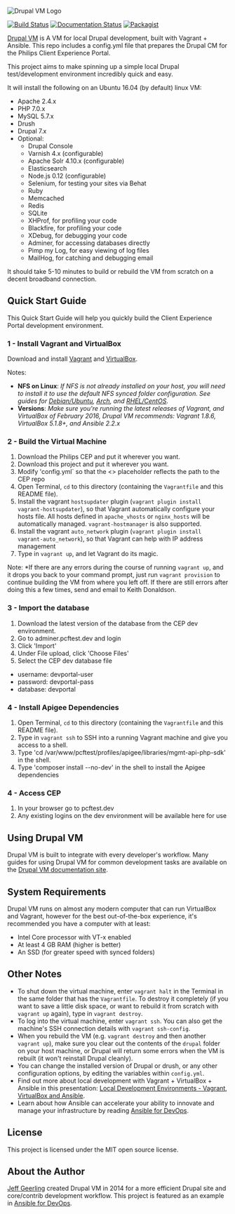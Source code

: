 ![Drupal VM Logo](https://raw.githubusercontent.com/geerlingguy/drupal-vm/master/docs/images/drupal-vm-logo.png)

[![Build Status](https://travis-ci.org/geerlingguy/drupal-vm.svg?branch=master)](https://travis-ci.org/geerlingguy/drupal-vm) [![Documentation Status](https://readthedocs.org/projects/drupal-vm/badge/?version=latest)](http://docs.drupalvm.com) [![Packagist](https://img.shields.io/packagist/v/geerlingguy/drupal-vm.svg)](https://packagist.org/packages/geerlingguy/drupal-vm)

[Drupal VM](https://www.drupalvm.com/) is A VM for local Drupal development, built with Vagrant + Ansible.  This repo includes a config.yml file that prepares the Drupal CM for the Philips Client Experience Portal.

This project aims to make spinning up a simple local Drupal test/development environment incredibly quick and easy.

It will install the following on an Ubuntu 16.04 (by default) linux VM:

  - Apache 2.4.x
  - PHP 7.0.x
  - MySQL 5.7.x
  - Drush
  - Drupal 7.x
  - Optional:
    - Drupal Console
    - Varnish 4.x (configurable)
    - Apache Solr 4.10.x (configurable)
    - Elasticsearch
    - Node.js 0.12 (configurable)
    - Selenium, for testing your sites via Behat
    - Ruby
    - Memcached
    - Redis
    - SQLite
    - XHProf, for profiling your code
    - Blackfire, for profiling your code
    - XDebug, for debugging your code
    - Adminer, for accessing databases directly
    - Pimp my Log, for easy viewing of log files
    - MailHog, for catching and debugging email

It should take 5-10 minutes to build or rebuild the VM from scratch on a decent broadband connection.

## Quick Start Guide

This Quick Start Guide will help you quickly build the Client Experience Portal development environment.

### 1 - Install Vagrant and VirtualBox

Download and install [Vagrant](https://www.vagrantup.com/downloads.html) and [VirtualBox](https://www.virtualbox.org/wiki/Downloads).

Notes:

  - **NFS on Linux**: *If NFS is not already installed on your host, you will need to install it to use the default NFS synced folder configuration. See guides for [Debian/Ubuntu](https://www.digitalocean.com/community/tutorials/how-to-set-up-an-nfs-mount-on-ubuntu-14-04), [Arch](https://wiki.archlinux.org/index.php/NFS#Installation), and [RHEL/CentOS](https://www.digitalocean.com/community/tutorials/how-to-set-up-an-nfs-mount-on-centos-6).*
  - **Versions**: *Make sure you're running the latest releases of Vagrant, and VirtualBox of February 2016, Drupal VM recommends: Vagrant 1.8.6, VirtualBox 5.1.8+, and Ansible 2.2.x*

### 2 - Build the Virtual Machine

  1. Download the Philips CEP and put it wherever you want.
  2. Download this project and put it wherever you want.
  2. Modify 'config.yml` so that the <<LOCATION OF THE DEVELOPERPORTAL>> placeholder reflects the path to the CEP repo
  3. Open Terminal, `cd` to this directory (containing the `Vagrantfile` and this README file).
  4. Install the vagrant `hostsupdater` plugin (`vagrant plugin install vagrant-hostsupdater`), so that Vagrant automatically configure your hosts file. All hosts defined in `apache_vhosts` or `nginx_hosts` will be automatically managed. `vagrant-hostmanager` is also supported.
  5. Install the vagrant `auto_network` plugin (`vagrant plugin install vagrant-auto_network`), so that Vagrant can help with IP address management
  6. Type in `vagrant up`, and let Vagrant do its magic.

Note: *If there are any errors during the course of running `vagrant up`, and it drops you back to your command prompt, just run `vagrant provision` to continue building the VM from where you left off. If there are still errors after doing this a few times, send and email to Keith Donaldson.

### 3 - Import the database

  1. Download the latest version of the database from the CEP dev environment.
  2. Go to adminer.pcftest.dev and login
  3. Click 'Import'
  4. Under File upload, click 'Choose Files'
  5. Select the CEP dev database file 
  
  - username: devportal-user
  - password: devportal-pass
  - database: devportal
  
### 4 - Install Apigee Dependencies
  1. Open Terminal, `cd` to this directory (containing the `Vagrantfile` and this README file).
  2. Type in `vagrant ssh` to SSH into a running Vagrant machine and give you access to a shell.
  3. Type 'cd /var/www/pcftest/profiles/apigee/libraries/mgmt-api-php-sdk' in the shell.
  4. Type 'composer install --no-dev' in the shell to install the Apigee dependencies


### 4 - Access CEP
  1. In your browser go to pcftest.dev
  2. Any existing logins on the dev environment will be available here for use

  
## Using Drupal VM

Drupal VM is built to integrate with every developer's workflow. Many guides for using Drupal VM for common development tasks are available on the [Drupal VM documentation site](http://docs.drupalvm.com).

## System Requirements

Drupal VM runs on almost any modern computer that can run VirtualBox and Vagrant, however for the best out-of-the-box experience, it's recommended you have a computer with at least:

  - Intel Core processor with VT-x enabled
  - At least 4 GB RAM (higher is better)
  - An SSD (for greater speed with synced folders)

## Other Notes

  - To shut down the virtual machine, enter `vagrant halt` in the Terminal in the same folder that has the `Vagrantfile`. To destroy it completely (if you want to save a little disk space, or want to rebuild it from scratch with `vagrant up` again), type in `vagrant destroy`.
  - To log into the virtual machine, enter `vagrant ssh`. You can also get the machine's SSH connection details with `vagrant ssh-config`.
  - When you rebuild the VM (e.g. `vagrant destroy` and then another `vagrant up`), make sure you clear out the contents of the `drupal` folder on your host machine, or Drupal will return some errors when the VM is rebuilt (it won't reinstall Drupal cleanly).
  - You can change the installed version of Drupal or drush, or any other configuration options, by editing the variables within `config.yml`.
  - Find out more about local development with Vagrant + VirtualBox + Ansible in this presentation: [Local Development Environments - Vagrant, VirtualBox and Ansible](http://www.slideshare.net/geerlingguy/local-development-on-virtual-machines-vagrant-virtualbox-and-ansible).
  - Learn about how Ansible can accelerate your ability to innovate and manage your infrastructure by reading [Ansible for DevOps](http://www.ansiblefordevops.com/).

## License

This project is licensed under the MIT open source license.

## About the Author

[Jeff Geerling](http://www.jeffgeerling.com/) created Drupal VM in 2014 for a more efficient Drupal site and core/contrib development workflow. This project is featured as an example in [Ansible for DevOps](http://www.ansiblefordevops.com/).
